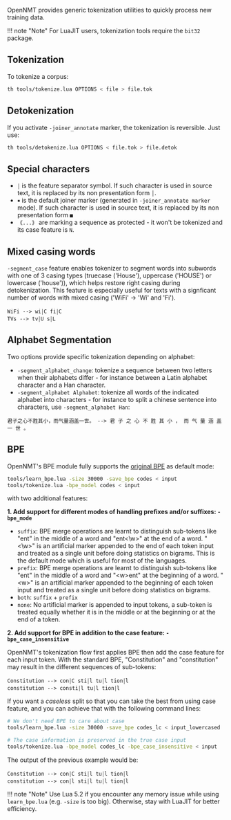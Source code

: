OpenNMT provides generic tokenization utilities to quickly process new training data.

!!! note "Note"
    For LuaJIT users, tokenization tools require the `bit32` package.

## Tokenization

To tokenize a corpus:

```bash
th tools/tokenize.lua OPTIONS < file > file.tok
```

## Detokenization

If you activate `-joiner_annotate` marker, the tokenization is reversible. Just use:

```bash
th tools/detokenize.lua OPTIONS < file.tok > file.detok
```

## Special characters

* `￨` is the feature separator symbol. If such character is used in source text, it is replaced by its non presentation form `│`.
* `￭` is the default joiner marker (generated in `-joiner_annotate marker` mode). If such character is used in source text, it is replaced by its non presentation form `■`
* `｟...｠` are marking a sequence as protected - it won't be tokenized and its case feature is `N`.

## Mixed casing words
`-segment_case` feature enables tokenizer to segment words into subwords with one of 3 casing types (truecase ('House'), uppercase ('HOUSE') or lowercase ('house')), which helps  restore right casing during  detokenization. This feature is especially useful for texts with a signficant number of words with mixed casing ('WiFi' -> 'Wi' and 'Fi').
```text
WiFi --> wi￨C fi￨C
TVs --> tv￨U s￨L
```

## Alphabet Segmentation
Two options provide specific tokenization depending on alphabet:

* `-segment_alphabet_change`: tokenize a sequence between two letters when their alphabets differ - for instance between a Latin alphabet character and a Han character.
* `-segment_alphabet Alphabet`: tokenize all words of the indicated alphabet into characters - for instance to split a chinese sentence into characters, use `-segment_alphabet Han`:

```text
君子之心不胜其小，而气量涵盖一世。 --> 君 子 之 心 不 胜 其 小 ， 而 气 量 涵 盖 一 世 。
```

## BPE

OpenNMT's BPE module fully supports the [original BPE](https://github.com/rsennrich/subword-nmt) as default mode:

```bash
tools/learn_bpe.lua -size 30000 -save_bpe codes < input
tools/tokenize.lua -bpe_model codes < input
```

with two additional features:

**1\. Add support for different modes of handling prefixes and/or suffixes: `-bpe_mode`**

* `suffix`: BPE merge operations are learnt to distinguish sub-tokens like "ent" in the middle of a word and "ent<\w>" at the end of a word. "<\w>" is an artificial marker appended to the end of each token input and treated as a single unit before doing statistics on bigrams. This is the default mode which is useful for most of the languages.
* `prefix`: BPE merge operations are learnt to distinguish sub-tokens like "ent" in the middle of a word and "<w\>ent" at the beginning of a word. "<w\>" is an artificial marker appended to the beginning of each token input and treated as a single unit before doing statistics on bigrams.
* `both`: `suffix` + `prefix`
* `none`: No artificial marker is appended to input tokens, a sub-token is treated equally whether it is in the middle or at the beginning or at the end of a token.

**2\. Add support for BPE in addition to the case feature: `-bpe_case_insensitive`**

OpenNMT's tokenization flow first applies BPE then add the case feature for each input token. With the standard BPE, "Constitution" and "constitution" may result in the different sequences of sub-tokens:

```text
Constitution --> con￨C sti￨l tu￨l tion￨l
constitution --> consti￨l tu￨l tion￨l
```

If you want a *caseless* split so that you can take the best from using case feature, and you can achieve that with the following command lines:

```bash
# We don't need BPE to care about case
tools/learn_bpe.lua -size 30000 -save_bpe codes_lc < input_lowercased

# The case information is preserved in the true case input
tools/tokenize.lua -bpe_model codes_lc -bpe_case_insensitive < input
```

The output of the previous example would be:

```text
Constitution --> con￨C sti￨l tu￨l tion￨l
constitution --> con￨l sti￨l tu￨l tion￨l
```

!!! note "Note"
    Use Lua 5.2 if you encounter any memory issue while using `learn_bpe.lua` (e.g. `-size` is too big). Otherwise, stay with LuaJIT for better efficiency.
